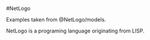 #NetLogo

Examples taken from @NetLogo/models.

NetLogo is a programing language originating from LISP.

